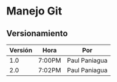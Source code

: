 # Manejo Git

## Versionamiento

|Versión| Hora | Por|
|-------|------|----|
|1.0|7:00PM|Paul Paniagua|
|2.0|7:02PM|Paul Paniagua|
